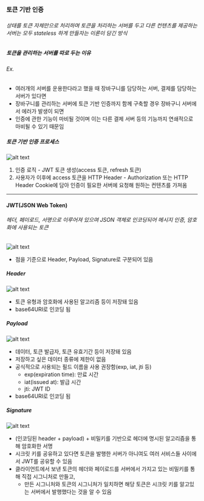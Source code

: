 ### 토큰 기반 인증

###### 상태를 토큰 자체만으로 처리하며 토큰을 처리하는 서버를 두고 다른 컨텐츠를 제공하는 서버는 모두 stateless 하게 만들자는 이론이 담긴 방식

##### 토큰을 관리하는 서버를 따로 두는 이유

###### Ex.

- 여러개의 서버를 운용한다라고 했을 때 장바구니를 담당하는 서버, 결제를 담당하는 서버가 있다면
- 장바구니를 관리하는 서버에 토큰 기반 인증까지 함께 구축할 경우 장바구니 서버에서 에러가 발생이 되면
- 인증에 관한 기능이 마비될 것이며 이는 다른 결제 서버 등의 기능까지 연쇄적으로 마비될 수 있기 때문임

##### 토큰 기반 인증 프로세스

![alt text](<스크린샷 2025-02-04 오후 3.46.34.png>)

1. 인증 로직 - JWT 토큰 생성(access 토큰, refresh 토큰)
2. 사용자가 이후에 access 토큰을 HTTP Header - Authorization 또는 HTTP Header Cookie에 담아 인증이 필요한 서버에 요청해 원하는 컨텐츠를 가져옴

---

#### JWT(JSON Web Token)

###### 헤더, 페이로드, 서명으로 이루어져 있으며 JSON 객체로 인코딩되어 메시지 인증, 암호화에 사용되는 토큰

![alt text](<스크린샷 2025-02-04 오후 3.51.47.png>)

- 점을 기준으로 Header, Payload, Signature로 구분되어 있음

##### Header

![alt text](<스크린샷 2025-02-04 오후 3.52.41.png>)

- 토큰 유형과 암호화에 사용된 알고리즘 등이 저장돼 있음
- base64URI로 인코딩 됨

##### Payload

![alt text](<스크린샷 2025-02-04 오후 3.54.56.png>)

- 데이터, 토큰 발급자, 토큰 유효기간 등이 저장돼 있음
- 저장하고 싶은 데이터 종류에 제한이 없음
- 공식적으로 사용되는 필드 이름을 사용 권장함(exp, iat, jti 등)
  - exp(expiration time): 만료 시간
  - iat(issued at): 발급 시간
  - jti: JWT ID
- base64URI로 인코딩 됨

##### Signature

![alt text](<스크린샷 2025-02-04 오후 3.56.03.png>)

- (인코딩된 header + payload) + 비밀키를 기반으로 헤더에 명시된 알고리즘을 통해 암호화한 서명
- 시크릿 키를 공유하고 있다면 토큰을 발행한 서버가 아니여도 여러 서비스들 사이에서 JWT를 공유할 수 있음
- 클라이언트에서 보낸 토큰의 헤더와 페이로드를 서버에서 가지고 있는 비밀키를 통해 직접 시그니처로 만들고,
  - 만든 시그니처와 토큰의 시그니처가 일치하면 해당 토큰은 시크릿 키를 알고있는 서버에서 발행했다는 것을 알 수 있음
